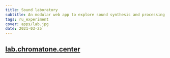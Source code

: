 ```yaml
---
title: Sound laboratory
subtitle: An modular web app to explore sound synthesis and processing right in the browser
tags: ru_experiment
cover: apps/lab.jpg
date: 2021-03-25
---
```



## [lab.chromatone.center](https://lab.chromatone.center)